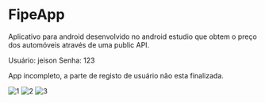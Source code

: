 # FipeApp
Aplicativo para android desenvolvido no android estudio que obtem o preço dos automóveis através de uma public API.

Usuário: jeison
Senha: 123

App incompleto, a parte de registo de usuário não esta finalizada.

![1](https://user-images.githubusercontent.com/43612824/191282014-8c613e98-d3aa-42d0-a9a3-8b127d727c30.png)
![2](https://user-images.githubusercontent.com/43612824/191282018-74a13b3a-784d-4bd8-9141-c4ce9aa0f13f.png)
![3](https://user-images.githubusercontent.com/43612824/191282009-d6f8e49d-259c-481b-9b1c-1af6fa3a353a.png)
